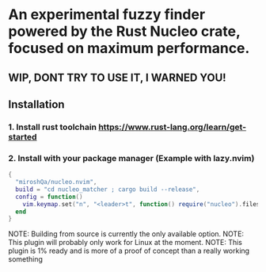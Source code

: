 # An experimental fuzzy finder powered by the Rust Nucleo crate, focused on maximum performance.

## WIP, DONT TRY TO USE IT, I WARNED YOU!

## Installation 
### 1. Install rust toolchain https://www.rust-lang.org/learn/get-started

### 2. Install with your package manager (Example with lazy.nvim)

```lua
{
  "miroshQa/nucleo.nvim",
  build = "cd nucleo_matcher ; cargo build --release",
  config = function()
    vim.keymap.set("n", "<leader>t", function() require("nucleo").files() end )
  end
}

```
NOTE: Building from source is currently the only available option.
NOTE: This plugin will probably only work for Linux at the moment.
NOTE: This plugin is 1% ready and is more of a proof of concept than a really working something
